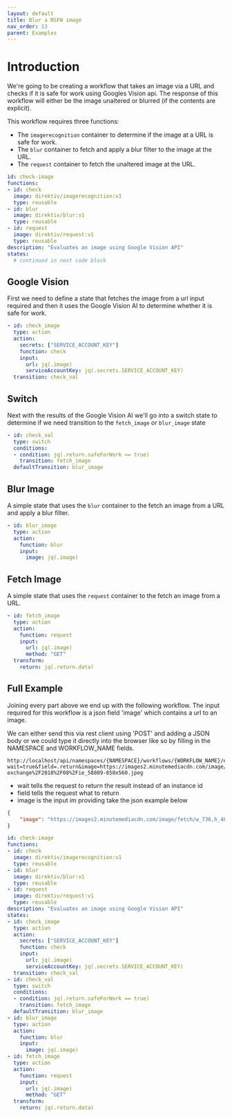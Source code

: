 ```yaml
---
layout: default
title: Blur a NSFW image
nav_order: 13
parent: Examples
---
```


# Introduction
We're going to be creating a workflow that takes an image via a URL and checks if it is safe for work using Googles Vision api. The response of this workflow will either be the image unaltered or blurred (if the contents are explicit).

This workflow requires three functions:

- The `imagerecognition` container to determine if the image at a URL is safe for work.
- The `blur` container to fetch and apply a blur filter to the image at the URL.
- The `request` container to fetch the unaltered image at the URL.

```yaml
id: check-image
functions:
- id: check
  image: direktiv/imagerecognition:v1
  type: reusable
- id: blur
  image: direktiv/blur:v1
  type: reusable
- id: request
  image: direktiv/request:v1
  type: reusable
description: "Evaluates an image using Google Vision API"
states:
  # continued in next code block
```

## Google Vision
First we need to define a state that fetches the image from a url input required and then it uses the Google Vision AI to determine whether it is safe for work.

```yaml
- id: check_image
  type: action
  action:
    secrets: ["SERVICE_ACCOUNT_KEY"]
    function: check
    input:
      url: jq(.image)
      serviceAccountKey: jq(.secrets.SERVICE_ACCOUNT_KEY)
  transition: check_val
```
## Switch 
Next with the results of the Google Vision AI we'll go into a switch state to determine if we need transition to the `fetch_image` or `blur_image` state

```yaml
- id: check_val
  type: switch
  conditions:
  - condition: jq(.return.safeForWork == true)
    transition: fetch_image
  defaultTransition: blur_image
```

## Blur Image
A simple state that uses the `blur` container to the fetch an image from a URL and apply a blur filter.

```yaml
- id: blur_image
  type: action
  action:
    function: blur
    input: 
      image: jq(.image)
```

## Fetch Image
A simple state that uses the `request` container to the fetch an image from a URL.


```yaml
- id: fetch_image
  type: action
  action:
    function: request
    input:
      url: jq(.image)
      method: "GET"
  transform:
    return: jq(.return.data)
```

## Full Example
Joining every part above we end up with the following workflow. The input required for this workflow is a json field 'image' which contains a url to an image.

We can either send this via rest client using 'POST' and adding a JSON body or we could type it directly into the browser like so by filling in the NAMESPACE and WORKFLOW_NAME fields.

```
http://localhost/api/namespaces/{NAMESPACE}/workflows/{WORKFLOW_NAME}/execute?wait=true&field=.return&image=https://images2.minutemediacdn.com/image/fetch/w_736,h_485,c_fill,g_auto,f_auto/https%3A%2F%2Fundeadwalking.com%2Ffiles%2Fimage-exchange%2F2018%2F08%2Fie_58809-850x560.jpeg
```

- wait tells the request to return the result instead of an instance id
- field tells the request what to return
- image is the input im providing take the json example below

```json
{
	"image": "https://images2.minutemediacdn.com/image/fetch/w_736,h_485,c_fill,g_auto,f_auto/https%3A%2F%2Fundeadwalking.com%2Ffiles%2Fimage-exchange%2F2018%2F08%2Fie_58809-850x560.jpeg"
}
```

```yaml
id: check-image
functions:
- id: check
  image: direktiv/imagerecognition:v1
  type: reusable
- id: blur
  image: direktiv/blur:v1
  type: reusable
- id: request
  image: direktiv/request:v1
  type: reusable
description: "Evaluates an image using Google Vision API"
states:
- id: check_image
  type: action
  action:
    secrets: ["SERVICE_ACCOUNT_KEY"]
    function: check
    input:
      url: jq(.image)
      serviceAccountKey: jq(.secrets.SERVICE_ACCOUNT_KEY)
  transition: check_val
- id: check_val
  type: switch
  conditions:
  - condition: jq(.return.safeForWork == true)
    transition: fetch_image
  defaultTransition: blur_image
- id: blur_image
  type: action
  action:
    function: blur
    input: 
      image: jq(.image)
- id: fetch_image
  type: action
  action:
    function: request
    input:
      url: jq(.image)
      method: "GET"
  transform:
    return: jq(.return.data)
```